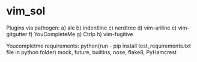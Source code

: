 # vim_sol

Plugins  via pathogen:
a) ale
b) indentline
c) nerdtree
d) vim-ariline
e) vim-gitgutter
f) YouCompleteMe
g) Ctrlp
h) vim-fugitive

Youcompletme requirements:
python(run - pip install test_requirements.txt file in python folder)
mock, future, builtins, nose, flake8, PyHamcrest

